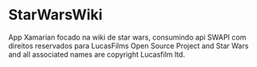 # StarWarsWiki
App Xamarian focado na wiki de star wars, consumindo api SWAPI com direitos reservados para LucasFilms
Open Source Project and Star Wars and all associated names are copyright Lucasfilm ltd.

